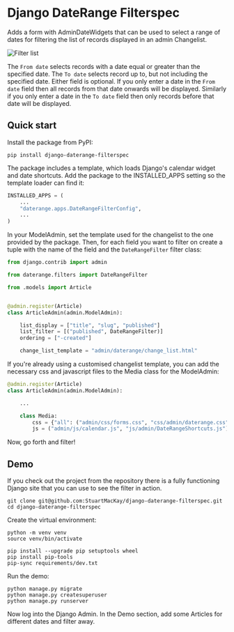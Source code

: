# Django DateRange Filterspec

Adds a form with AdminDateWidgets that can be used to select a range of
dates for filtering the list of records displayed in an admin Changelist.

![Filter list](https://raw.githubusercontent.com/StuartMacKay/django-daterange-filterspec/master/docs/images/screenshot.png)

The `From date` selects records with a date equal or greater than the 
specified date. The `To date` selects record up to, but not including
the specified date. Either field is optional. If you only enter a date 
in the `From date` field then all records from that date onwards will be
displayed. Similarly if you only enter a date in the `To date` field then
only records before that date will be displayed.

## Quick start

Install the package from PyPI:

```shell
pip install django-daterange-filterspec
```

The package includes a template, which loads Django's calendar widget
and date shortcuts. Add the package to the INSTALLED_APPS setting so the
template loader can find it:

```python
INSTALLED_APPS = (
    ...
    "daterange.apps.DateRangeFilterConfig",
    ...
)
```

In your ModelAdmin, set the template used for the changelist to the one
provided by the package. Then, for each field you want to filter on
create a tuple with the name of the field and the `DateRangeFilter`
filter class:

```python
from django.contrib import admin

from daterange.filters import DateRangeFilter

from .models import Article


@admin.register(Article)
class ArticleAdmin(admin.ModelAdmin):

    list_display = ["title", "slug", "published"]
    list_filter = [("published", DateRangeFilter)]
    ordering = ["-created"]

    change_list_template = "admin/daterange/change_list.html"
```

If you're already using a customised changelist template, you can add the necessary
css and javascript files to the Media class for the ModelAdmin:

```python
@admin.register(Article)
class ArticleAdmin(admin.ModelAdmin):

    ...

    class Media:
        css = {"all": ("admin/css/forms.css", "css/admin/daterange.css")}
        js = ("admin/js/calendar.js", "js/admin/DateRangeShortcuts.js")
```

Now, go forth and filter!

## Demo

If you check out the project from the repository there is a fully functioning
Django site that you can use to see the filter in action.

```shell
git clone git@github.com:StuartMacKay/django-daterange-filterspec.git
cd django-daterange-filterspec
```

Create the virtual environment:

```shell
python -m venv venv
source venv/bin/activate

pip install --upgrade pip setuptools wheel
pip install pip-tools
pip-sync requirements/dev.txt
```

Run the demo:

```shell
python manage.py migrate
python manage.py createsuperuser
python manage.py runserver
```

Now log into the Django Admin. In the Demo section, add some Articles
for different dates and filter away.
